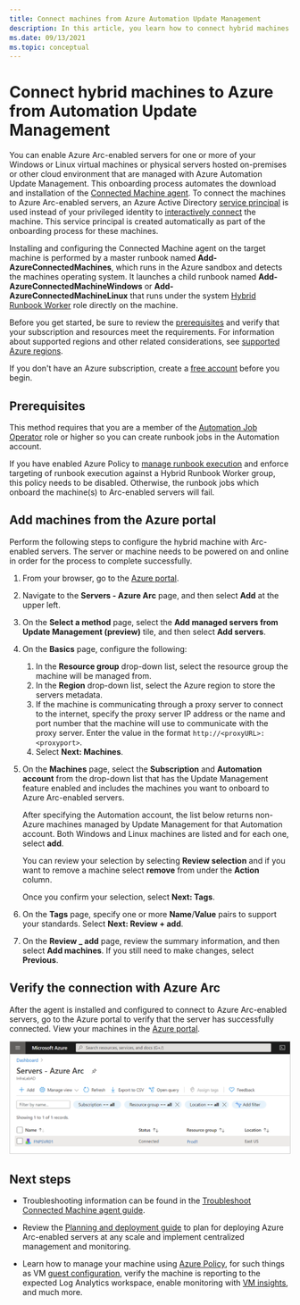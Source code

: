 ```yaml
---
title: Connect machines from Azure Automation Update Management
description: In this article, you learn how to connect hybrid machines to Azure Arc managed by Automation Update Management.
ms.date: 09/13/2021
ms.topic: conceptual
---
```


# Connect hybrid machines to Azure from Automation Update Management

You can enable Azure Arc-enabled servers for one or more of your Windows or Linux virtual machines or physical servers hosted on-premises or other cloud environment that are managed with Azure Automation Update Management. This onboarding process automates the download and installation of the [Connected Machine agent](agent-overview.md). To connect the machines to Azure Arc-enabled servers, an Azure Active Directory [service principal](../../active-directory/develop/app-objects-and-service-principals.md) is used instead of your privileged identity to [interactively connect](onboard-portal.md) the machine. This service principal is created automatically as part of the onboarding process for these machines.

Installing and configuring the Connected Machine agent on the target machine is performed by a master runbook named **Add-AzureConnectedMachines**, which runs in the Azure sandbox and detects the machines operating system.  It launches a child runbook named **Add-AzureConnectedMachineWindows** or **Add-AzureConnectedMachineLinux** that runs under the system [Hybrid Runbook Worker](../../automation/automation-hybrid-runbook-worker.md) role directly on the machine. 

Before you get started, be sure to review the [prerequisites](agent-overview.md#prerequisites) and verify that your subscription and resources meet the requirements. For information about supported regions and other related considerations, see [supported Azure regions](overview.md#supported-regions).

If you don't have an Azure subscription, create a [free account](https://azure.microsoft.com/free/?WT.mc_id=A261C142F) before you begin.

## Prerequisites

This method requires that you are a member of the [Automation Job Operator](../../automation/automation-role-based-access-control.md#automation-job-operator) role or higher so you can create runbook jobs in the Automation account. 

If you have enabled Azure Policy to [manage runbook execution](../../automation/enforce-job-execution-hybrid-worker.md) and enforce targeting of runbook execution against a Hybrid Runbook Worker group, this policy needs to be disabled. Otherwise, the runbook jobs which onboard the machine(s) to Arc-enabled servers will fail. 

## Add machines from the Azure portal

Perform the following steps to configure the hybrid machine with Arc-enabled servers. The server or machine needs to be powered on and online in order for the process to complete successfully.

1. From your browser, go to the [Azure portal](https://portal.azure.com).

1. Navigate to the **Servers - Azure Arc** page, and then select **Add** at the upper left.

1. On the **Select a method** page, select the **Add managed servers from Update Management (preview)** tile, and then select **Add servers**.

1. On the **Basics** page, configure the following:

    1. In the **Resource group** drop-down list, select the resource group the machine will be managed from.
    1. In the **Region** drop-down list, select the Azure region to store the servers metadata.
    1. If the machine is communicating through a proxy server to connect to the internet, specify the proxy server IP address or the name and port number that the machine will use to communicate with the proxy server. Enter the value in the format `http://<proxyURL>:<proxyport>`.
    1. Select **Next: Machines**.

1. On the **Machines** page, select the **Subscription** and **Automation account** from the drop-down list that has the Update Management feature enabled and includes the machines you want to onboard to Azure Arc-enabled servers.

   After specifying the Automation account, the list below returns non-Azure machines managed by Update Management for that Automation account. Both Windows and Linux machines are listed and for each one, select **add**.

   You can review your selection by selecting **Review selection** and if you want to remove a machine select **remove** from under the **Action** column. 

   Once you confirm your selection, select **Next: Tags**.

1. On the **Tags** page, specify one or more **Name**/**Value** pairs to support your standards. Select **Next: Review + add**.

1. On the **Review _ add** page, review the summary information, and then select **Add machines**. If you still need to make changes, select **Previous**.

## Verify the connection with Azure Arc

After the agent is installed and configured to connect to Azure Arc-enabled servers, go to the Azure portal to verify that the server has successfully connected. View your machines in the [Azure portal](https://aka.ms/hybridmachineportal).

![A successful server connection](./media/onboard-portal/arc-for-servers-successful-onboard.png)

## Next steps

- Troubleshooting information can be found in the [Troubleshoot Connected Machine agent guide](troubleshoot-agent-onboard.md).

- Review the [Planning and deployment guide](plan-at-scale-deployment.md) to plan for deploying Azure Arc-enabled servers at any scale and implement centralized management and monitoring.

- Learn how to manage your machine using [Azure Policy](../../governance/policy/overview.md), for such things as VM [guest configuration](../../governance/policy/concepts/guest-configuration.md), verify the machine is reporting to the expected Log Analytics workspace, enable monitoring with [VM insights](../../azure-monitor/vm/vminsights-enable-policy.md), and much more.